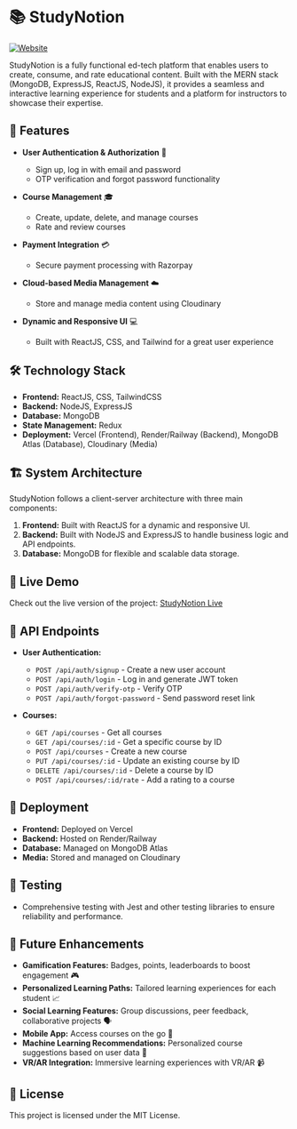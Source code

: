 # 📚 StudyNotion

[![Website](https://img.shields.io/badge/Website-Live-brightgreen)](https://study-notion-nine-chi.vercel.app/)

StudyNotion is a fully functional ed-tech platform that enables users to create, consume, and rate educational content. Built with the MERN stack (MongoDB, ExpressJS, ReactJS, NodeJS), it provides a seamless and interactive learning experience for students and a platform for instructors to showcase their expertise.

## 🌟 Features

- **User Authentication & Authorization** 🔐

  - Sign up, log in with email and password
  - OTP verification and forgot password functionality

- **Course Management** 🎓

  - Create, update, delete, and manage courses
  - Rate and review courses

- **Payment Integration** 💳

  - Secure payment processing with Razorpay

- **Cloud-based Media Management** ☁️

  - Store and manage media content using Cloudinary

- **Dynamic and Responsive UI** 💻
  - Built with ReactJS, CSS, and Tailwind for a great user experience

## 🛠️ Technology Stack

- **Frontend:** ReactJS, CSS, TailwindCSS
- **Backend:** NodeJS, ExpressJS
- **Database:** MongoDB
- **State Management:** Redux
- **Deployment:** Vercel (Frontend), Render/Railway (Backend), MongoDB Atlas (Database), Cloudinary (Media)

## 🏗️ System Architecture

StudyNotion follows a client-server architecture with three main components:

1. **Frontend:** Built with ReactJS for a dynamic and responsive UI.
2. **Backend:** Built with NodeJS and ExpressJS to handle business logic and API endpoints.
3. **Database:** MongoDB for flexible and scalable data storage.

## 🔗 Live Demo

Check out the live version of the project: [StudyNotion Live](https://study-notion-nine-chi.vercel.app/)

## 📖 API Endpoints

- **User Authentication:**

  - `POST /api/auth/signup` - Create a new user account
  - `POST /api/auth/login` - Log in and generate JWT token
  - `POST /api/auth/verify-otp` - Verify OTP
  - `POST /api/auth/forgot-password` - Send password reset link

- **Courses:**
  - `GET /api/courses` - Get all courses
  - `GET /api/courses/:id` - Get a specific course by ID
  - `POST /api/courses` - Create a new course
  - `PUT /api/courses/:id` - Update an existing course by ID
  - `DELETE /api/courses/:id` - Delete a course by ID
  - `POST /api/courses/:id/rate` - Add a rating to a course

## 🚀 Deployment

- **Frontend:** Deployed on Vercel
- **Backend:** Hosted on Render/Railway
- **Database:** Managed on MongoDB Atlas
- **Media:** Stored and managed on Cloudinary

## 🧪 Testing

- Comprehensive testing with Jest and other testing libraries to ensure reliability and performance.

## 🔮 Future Enhancements

- **Gamification Features:** Badges, points, leaderboards to boost engagement 🎮
- **Personalized Learning Paths:** Tailored learning experiences for each student 📈
- **Social Learning Features:** Group discussions, peer feedback, collaborative projects 🗣️
- **Mobile App:** Access courses on the go 📱
- **Machine Learning Recommendations:** Personalized course suggestions based on user data 🤖
- **VR/AR Integration:** Immersive learning experiences with VR/AR 📹

## 📄 License

This project is licensed under the MIT License.
